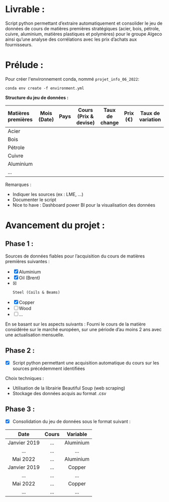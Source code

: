 # Livrable : 
Script python permettant d’extraire automatiquement et consolider le jeu de données de cours de matières premières stratégiques (acier, bois, pétrole, cuivre, aluminium, matières plastiques et polymères) pour le groupe Algeco ainsi qu’une analyse des corrélations avec les prix d’achats aux fournisseurs.

# Prélude :

Pour créer l'environnement conda, nommé `projet_info_06_2022`:

    conda env create -f environment.yml

**Structure du jeu de données :**

|Matières premières| Mois (Date)| Pays|Cours (Prix & devise)|Taux de change|Prix (€)|Taux de variation|
| :-------------   | :--------: | :-: | :-----------------: | :----------: | :----: | :-------------: |
| Acier            |            |     |                     |              |        |                 |
| Bois             |            |     |                     |              |        |                 |
| Pétrole          |            |     |                     |              |        |                 |
| Cuivre           |            |     |                     |              |        |                 |
| Aluminium        |            |     |                     |              |        |                 |
| ...              |            |     |                     |              |        |                 |

Remarques : 
-	Indiquer les sources (ex : LME, …)
-	Documenter le script 
-	Nice to have : Dashboard power BI pour la visualisation des données

# Avancement du projet :
## Phase 1 :
Sources de données fiables pour l’acquisition du cours de matières premières suivantes :
-	[x]	Aluminium
-	[x]	Oil (Brent)
-	[x] 	Steel (Coils & Beams)
-	[x]	Copper
-	[ ]	Wood
-	[ ] … 

En se basant sur les aspects suivants : 
Fourni le cours de la matière considérée sur le marché européen, sur une période d’au moins 2 ans avec une actualisation mensuelle.

## Phase 2 :
- [x] Script python permettant une acquisition automatique du cours sur les sources précédemment identifiées 

Choix techniques :
-	Utilisation de la librairie Beautiful Soup (web scraping)
-	Stockage des données acquis au format .csv

## Phase 3 : 
- [x] Consolidation du jeu de données sous le format suivant :

| Date     | Cours    | Variable        |
| :-------------: | :-------------: | :--------:    |
| Janvier 2019       |        ...     |      Aluminium         |
| ...      |        ...     |     ...        |
| Mai 2022       |        ...     |      Aluminium         |
| Janvier 2019       |        ...     |      Copper         |
| ...      |        ...     |     ...        |
| Mai 2022       |        ...     |      Copper         |
| ...      |        ...     |     ...        |

